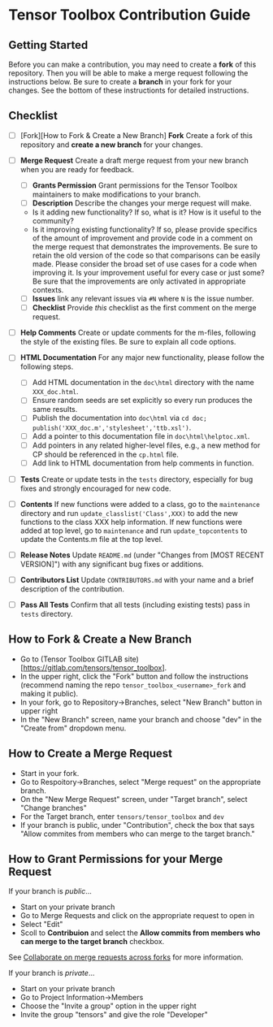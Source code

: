 # Tensor Toolbox Contribution Guide

## Getting Started

Before you can make a contribution, you may need to create a **fork** of this repository.
Then you will be able to make a merge request following the instructions below. Be sure to create a **branch** in your fork for your changes.
See the bottom of these instructionts for detailed instructions.

## Checklist

- [ ] [Fork][How to Fork & Create a New Branch] **Fork** Create a fork of this repository and **create a new branch** for your changes.
- [ ] **Merge Request** Create a draft merge request from your new branch when you are ready for feedback.
  * [ ] **Grants Permission** Grant permissions for the Tensor Toolbox maintainers to make modifications to your branch.
  * [ ] **Description** Describe the changes your merge request will make. 
   - Is it adding new functionality? If so, what is it? How is it useful to the community?
   - Is it improving existing functionality? If so, please provide specifics of the amount of improvement and provide code in a comment on the merge request that demonstrates the improvements. Be sure to retain the old version of the code so that comparisons can be easily made. Please consider the broad set of use cases for a code when improving it. Is your improvement useful for every case or just some? Be sure that the improvements are only activated in appropriate contexts.
  * [ ] **Issues** link any relevant issues via `#N` where `N` is the issue number.
  * [ ] **Checklist** Provide _this_ checklist as the first comment on the merge request.
  
- [ ] **Help Comments** Create or update comments for the m-files, following the style of the existing files. Be sure to explain all code options.

- [ ] **HTML Documentation** For any major new functionality, please follow the following steps.
  - [ ] Add HTML documentation in the `doc\html` directory with the name `XXX_doc.html`.
  - [ ] Ensure random seeds are set explicitly so every run produces the same results.
  - [ ] Publish the documentation into `doc\html` via `cd doc; publish('XXX_doc.m','stylesheet','ttb.xsl')`.
  - [ ] Add a pointer to this documentation file in `doc\html\helptoc.xml`.
  - [ ] Add pointers in any related higher-level files, e.g., a new method for CP should be referenced in the `cp.html` file.
  - [ ] Add link to HTML documentation from help comments in function.
  
- [ ] **Tests** Create or update tests in the `tests` directory, especially for bug fixes and strongly encouraged for new code.

- [ ] **Contents** If new functions were added to a class, go to the `maintenance` directory and run `update_classlist('Class',XXX)` to add the new functions to the class XXX help information. If new functions were added at 
top level, go to `maintenance` and run `update_topcontents` to update the Contents.m file at the top level.

- [ ] **Release Notes** 
Update `README.md` (under "Changes from [MOST RECENT VERSION]") with any significant bug fixes or additions.

- [ ] **Contributors List**
Update `CONTRIBUTORS.md` with your name and a brief description of the contribution.

- [ ] **Pass All Tests**
Confirm that all tests (including existing tests) pass in `tests` directory.

## How to Fork & Create a New Branch

- Go to (Tensor Toolbox GITLAB site)[https://gitlab.com/tensors/tensor_toolbox].
- In the upper right, click the "Fork" button and follow the instructions (recommend naming the repo `tensor_toolbox_<username>_fork` and making it public).
- In your fork, go to Repository->Branches, select "New Branch" button in upper right
- In the "New Branch" screen, name your branch and choose "dev" in the "Create from" dropdown menu.

## How to Create a Merge Request

- Start in your fork.
- Go to Respoitory->Branches, select "Merge request" on the appropriate branch.
- On the "New Merge Request" screen, under "Target branch", select "Change branches"
- For the Target branch, enter `tensors/tensor_toolbox` and `dev`
- If your branch is public, under "Contribution", check the box that says "Allow commites from members who can merge to the target branch."

## How to Grant Permissions for your Merge Request

If your branch is *public*...
- Start on your private branch
- Go to Merge Requests and click on the appropriate request to open in
- Select "Edit"
- Scoll to **Contribuion** and select the **Allow commits from members who can merge to the target branch** checkbox. 

See [Collaborate on merge requests across forks](https://docs.gitlab.com/ee/user/project/merge_requests/allow_collaboration.html) for more information.

If your branch is *private*...

- Start on your private branch
- Go to Project Information->Members
- Choose the "Invite a group" option in the upper right
- Invite the group "tensors" and give the role "Developer"
